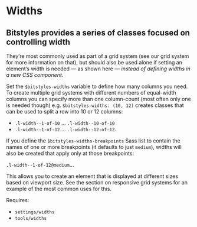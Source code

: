 # Widths

## Bitstyles provides a series of classes focused on controlling width

They’re most commonly used as part of a grid system (see our grid system for more information on that), but should also be used alone if setting an element’s width is needed — as shown here — *instead of defining widths in a new CSS component*.

Set the `$bitstyles-widths` variable to define how many columns you need. To create multiple grid systems with different numbers of equal-width columns you can specify more than one column-count (most often only one is needed though) e.g. `$bitstyles-widths: (10, 12)` creates classes that can be used to split a row into 10 or 12 columns:

- `.l-width--1-of-10` … `.l-width--10-of-10`
- `.l-width--1-of-12` … `.l-width--12-of-12`.

If you define the `$bitstyles-widths-breakpoints` Sass list to contain the names of one or more breakpoints (it defaults to just `medium`), widths will also be created that apply only at those breakpoints:

`.l-width--1-of-12@medium`…

This allows you to create an element that is displayed at different sizes based on viewport size. See the section on responsive grid systems for an example of the most common uses for this.

Requires:
- `settings/widths`
- `tools/widths`
